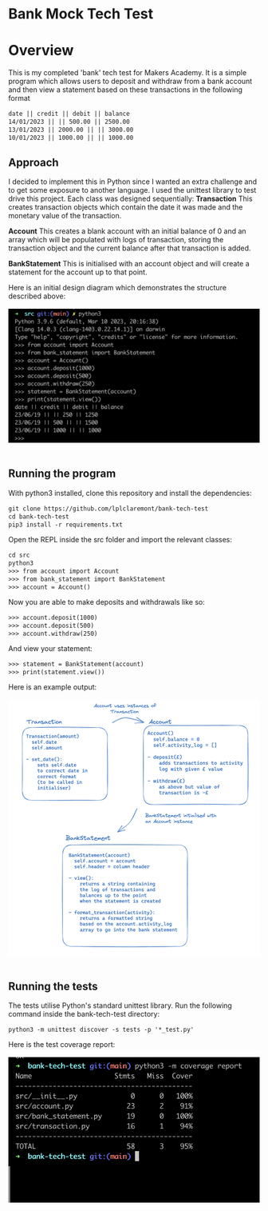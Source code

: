 # Bank Mock Tech Test

# Overview
This is my completed 'bank' tech test for Makers Academy. It is a simple program which allows users to deposit and withdraw from a bank account and then view a statement based on these transactions in the following format
```
date || credit || debit || balance
14/01/2023 || || 500.00 || 2500.00
13/01/2023 || 2000.00 || || 3000.00
10/01/2023 || 1000.00 || || 1000.00
```

## Approach
I decided to implement this in Python since I wanted an extra challenge and to get some exposure to another language. I used the unittest library to test drive this project.
Each class was designed sequentially:
**Transaction**
This creates transaction objects which contain the date it was made and the monetary value of the transaction.

**Account**
This creates a blank account with an initial balance of 0 and an array which will be populated with logs of transaction, storing the transaction object and the current balance after that transaction is added.

**BankStatement**
This is initialised with an account object and will create a statement for the account up to that point.

Here is an initial design diagram which demonstrates the structure described above:
<br>
<br>
![a screenshot of class diagram](./public/example-user-usage.png)
<br>
<br>

## Running the program
With python3 installed, clone this repository and install the dependencies:

```
git clone https://github.com/lplclaremont/bank-tech-test
cd bank-tech-test
pip3 install -r requirements.txt
```

Open the REPL inside the src folder and import the relevant classes:

```
cd src
python3
>>> from account import Account
>>> from bank_statement import BankStatement
>>> account = Account()
```

Now you are able to make deposits and withdrawals like so:

```
>>> account.deposit(1000)
>>> account.deposit(500)
>>> account.withdraw(250)
```

And view your statement:

```
>>> statement = BankStatement(account)
>>> print(statement.view())
```
Here is an example output:
<br>
<br>
![a screenshot of the user display](./public/class-diagram.png)
<br>
<br>


## Running the tests
The tests utilise Python's standard unittest library.
Run the following command inside the bank-tech-test directory:
```
python3 -m unittest discover -s tests -p '*_test.py'
```

Here is the test coverage report:
<br>
<br>
![a screenshot of the test coverage](./public/test-coverage.png)
<br>
<br>
